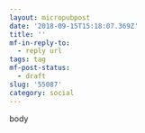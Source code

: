 ```yaml
---
layout: micropubpost
date: '2018-09-15T15:18:07.369Z'
title: ''
mf-in-reply-to:
  - reply url
tags: tag
mf-post-status:
  - draft
slug: '55087'
category: social
---
```

body
